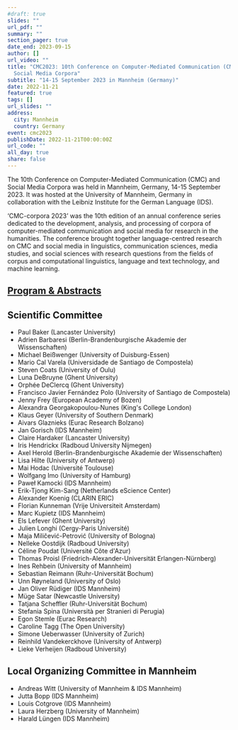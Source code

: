 ```yaml
---
#draft: true
slides: ""
url_pdf: ""
summary: ""
section_pager: true
date_end: 2023-09-15
author: []
url_video: ""
title: "CMC2023: 10th Conference on Computer-Mediated Communication (CMC) and
  Social Media Corpora"
subtitle: "14-15 September 2023 in Mannheim (Germany)"
date: 2022-11-21
featured: true
tags: []
url_slides: ""
address:
  city: Mannheim
  country: Germany
event: cmc2023
publishDate: 2022-11-21T00:00:00Z
url_code: ""
all_day: true
share: false
---
```


The 10th Conference on Computer-Mediated Communication (CMC) and Social Media Corpora was held in Mannheim, Germany, 14-15 September 2023. It was hosted at the University of Mannheim, Germany in collaboration with the Leibniz Institute for the German Language (IDS).

‘CMC-corpora 2023’ was the 10th edition of an annual conference series dedicated to the development, analysis, and processing of corpora of computer-mediated communication and social media for research in the humanities. The conference brought together language-centred research on CMC and social media in linguistics, communication sciences, media studies, and social sciences with research questions from the fields of corpus and computational linguistics, language and text technology, and machine learning.

## [Program & Abstracts](https://easychair.org/smart-program/CMC2023/)

## Scientific Committee

* Paul Baker (Lancaster University)
* Adrien Barbaresi (Berlin-Brandenburgische Akademie der Wissenschaften)
* Michael Beißwenger (University of Duisburg-Essen)
* Mario Cal Varela (Universidade de Santiago de Compostela)
* Steven Coats (University of Oulu)
* Luna DeBruyne (Ghent University)
* Orphée DeClercq (Ghent University)
* Francisco Javier Fernández Polo (University of Santiago de Compostela)
* Jenny Frey (European Academy of Bozen)
* Alexandra Georgakopoulou-Nunes (King's College London)
* Klaus Geyer (University of Southern Denmark)
* Aivars Glaznieks (Eurac Research Bolzano)
* Jan Gorisch (IDS Mannheim)
* Claire Hardaker (Lancaster University)
* Iris Hendrickx (Radboud University Nijmegen)
* Axel Herold (Berlin-Brandenburgische Akademie der Wissenschaften)
* Lisa Hilte (University of Antwerp)
* Mai Hodac (Université Toulouse)
* Wolfgang Imo (University of Hamburg)
* Paweł Kamocki (IDS Mannheim)
* Erik-Tjong Kim-Sang (Netherlands eScience Center)
* Alexander Koenig (CLARIN ERIC)
* Florian Kunneman (Vrije Universiteit Amsterdam)
* Marc Kupietz (IDS Mannheim)
* Els Lefever (Ghent University)
* Julien Longhi (Cergy-Paris Université)
* Maja Miličević-Petrović (University of Bologna)
* Nelleke Oostdijk (Radboud University)
* Céline Poudat (Université Côte d'Azur)
* Thomas Proisl (Friedrich-Alexander-Universität Erlangen-Nürnberg)
* Ines Rehbein (University of Mannheim)
* Sebastian Reimann (Ruhr-Universität Bochum)
* Unn Røyneland (University of Oslo)
* Jan Oliver Rüdiger (IDS Mannheim)
* Müge Satar (Newcastle University)
* Tatjana Scheffler (Ruhr-Universität Bochum)
* Stefania Spina (Università per Stranieri di Perugia)
* Egon Stemle (Eurac Research)
* Caroline Tagg (The Open University)
* Simone Ueberwasser (University of Zurich)
* Reinhild Vandekerckhove (University of Antwerp)
* Lieke Verheijen (Radboud University)

## Local Organizing Committee in Mannheim

* Andreas Witt (University of Mannheim & IDS Mannheim)
* Jutta Bopp (IDS Mannheim)
* Louis Cotgrove (IDS Mannheim)
* Laura Herzberg (University of Mannheim)
* Harald Lüngen (IDS Mannheim)
